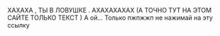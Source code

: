 ХАХАХА , ТЫ В ЛОВУШКЕ . АХАХАХАХАХ (А ТОЧНО ТУТ НА ЭТОМ САЙТЕ ТОЛЬКО ТЕКСТ ) А ой... Только пжпжжп не нажимай на эту ссылку
